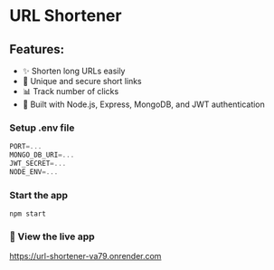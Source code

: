 # URL Shortener

## Features:
- ✨ Shorten long URLs easily
- 🔗 Unique and secure short links
- 📊 Track number of clicks
- 🚀 Built with Node.js, Express, MongoDB, and JWT authentication

### Setup .env file

```js
PORT=...
MONGO_DB_URI=...
JWT_SECRET=...
NODE_ENV=...
```

### Start the app

```shell
npm start
```

### 🔗 View the live app
https://url-shortener-va79.onrender.com
